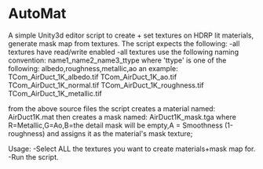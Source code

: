 # AutoMat
A simple Unity3d editor script to create + set textures on HDRP lit materials, generate mask map from textures.
The script expects the following: 
-all textures have read/write enabled
-all textures use the following naming convention:
name1_name2_name3_ttype
where 'ttype' is one of the following: albedo,roughness,metallic,ao
an example:
TCom_AirDuct_1K_albedo.tif
TCom_AirDuct_1K_ao.tif
TCom_AirDuct_1K_normal.tif
TCom_AirDuct_1K_roughness.tif
TCom_AirDuct_1K_metallic.tif

from the above source files the script creates a material named: AirDuct1K.mat
then creates a mask named:  AirDuct1K_mask.tga  where R=Metallic,G=Ao,B=the detail mask will be empty,A = Smoothness (1-roughness) and assigns it as the material's mask texture;


Usage:
-Select ALL the textures you want to create materials+mask map for.
-Run the script.
